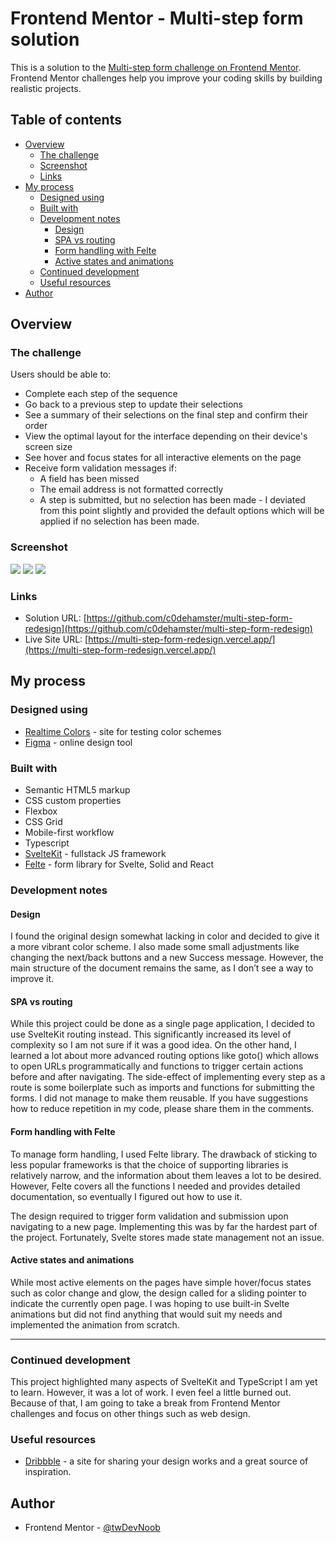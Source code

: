 # Frontend Mentor - Multi-step form solution

This is a solution to the [Multi-step form challenge on Frontend Mentor](https://www.frontendmentor.io/challenges/multistep-form-YVAnSdqQBJ). Frontend Mentor challenges help you improve your coding skills by building realistic projects. 

## Table of contents

- [Overview](#overview)
  - [The challenge](#the-challenge)
  - [Screenshot](#screenshot)
  - [Links](#links)
- [My process](#my-process)
  - [Designed using](#designed-using)
  - [Built with](#built-with)
  - [Development notes](#development-notes)
    - [Design](#design)
    - [SPA vs routing](#spa-vs-routing)
    - [Form handling with Felte](#form-handling-with-felte)
    - [Active states and animations](#active-states-and-animations)
  - [Continued development](#continued-development)
  - [Useful resources](#useful-resources)
- [Author](#author)

## Overview

### The challenge

Users should be able to:

- Complete each step of the sequence
- Go back to a previous step to update their selections
- See a summary of their selections on the final step and confirm their order
- View the optimal layout for the interface depending on their device's screen size
- See hover and focus states for all interactive elements on the page
- Receive form validation messages if:
  - A field has been missed
  - The email address is not formatted correctly
  - A step is submitted, but no selection has been made - I deviated from this point slightly and provided the default options which will be applied if no selection has been made.

### Screenshot

![](./src/lib/images/screenshot-mobile.png)
![](./src/lib/images/screenshot-tablet.png)
![](./src/lib/images/screenshot-desktop.png)


### Links

- Solution URL: [https://github.com/c0dehamster/multi-step-form-redesign](https://github.com/c0dehamster/multi-step-form-redesign)
- Live Site URL: [https://multi-step-form-redesign.vercel.app/](https://multi-step-form-redesign.vercel.app/)

## My process

### Designed using

- [Realtime Colors](https://www.realtimecolors.com/) - site for testing color schemes
- [Figma](https://www.figma.com/) - online design tool

### Built with

- Semantic HTML5 markup
- CSS custom properties
- Flexbox
- CSS Grid
- Mobile-first workflow
- Typescript
- [SvelteKit](https://kit.svelte.dev/) - fullstack JS framework
- [Felte](https://felte.dev/) -  form library for Svelte, Solid and React


### Development notes

#### Design

I found the original design somewhat lacking in color and decided to give it a more vibrant color scheme. I also made some small adjustments like changing the next/back buttons and a new Success message. However, the main structure of the document remains the same, as I don’t see a way to improve it.

#### SPA vs routing

While this project could be done as a single page application, I decided to use SvelteKit routing instead. This significantly increased its level of complexity so I am not sure if it was a good idea. On the other hand, I learned a lot about more advanced routing options like goto() which allows to open URLs programmatically and functions to trigger certain actions before and after navigating.
The side-effect of implementing every step as a route is some boilerplate such as imports and functions for submitting the forms. I did not manage to make them reusable. If you have suggestions how to reduce repetition in my code, please share them in the comments.

#### Form handling with Felte

To manage form handling, I used Felte library. The drawback of sticking to less popular frameworks is that the choice of supporting libraries is relatively narrow, and the information about them leaves a lot to be desired. However, Felte covers all the functions I needed and provides detailed documentation, so eventually I figured out how to use it.

The design required to trigger form validation and submission upon navigating to a new page. Implementing this was by far the hardest part of the project. Fortunately, Svelte stores made state management not an issue.

#### Active states and animations

While most active elements on the pages have simple hover/focus states such as color change and glow, the design called for a sliding pointer to indicate the currently open page. I was hoping to use built-in Svelte animations but did not find anything that would suit my needs and implemented the animation from scratch.

***

### Continued development

This project highlighted many aspects of SvelteKit and TypeScript I am yet to learn. However, it was a lot of work. I even feel a little burned out. Because of that, I am going to take a break from Frontend Mentor challenges and focus on other things such as web design.

### Useful resources

- [Dribbble](https://dribbble.com/) - a site for sharing your design works and a great source of inspiration.

## Author

-   Frontend Mentor - [@twDevNoob](https://www.frontendmentor.io/profile/twDevNoob)